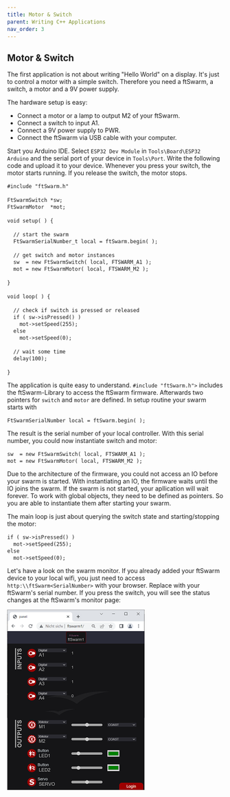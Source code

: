 ```yaml
---
title: Motor & Switch
parent: Writing C++ Applications
nav_order: 3
---
```

## Motor & Switch

The first application is not about writing "Hello World" on a display. It's just to control a motor with a simple switch. 
Therefore you need a ftSwarm, a switch, a motor and a 9V power supply.

The hardware setup is easy:

- Connect a motor or a lamp to output M2 of your ftSwarm.
- Connect a switch to input A1.
- Connect a 9V power supply to PWR.
- Connect the ftSwarm via USB cable with your computer.

Start you Arduino IDE. Select `ESP32 Dev Module` in `Tools\Board\ESP32 Arduino` and the serial port of your device in `Tools\Port`.
Write the following code and upload it to your device. Whenever you press your switch, the motor starts running. If you release the switch, the motor stops.

```
#include "ftSwarm.h"

FtSwarmSwitch *sw;
FtSwarmMotor  *mot;

void setup( ) {

  // start the swarm
  FtSwarmSerialNumber_t local = ftSwarm.begin( );
	
  // get switch and motor instances
  sw  = new FtSwarmSwitch( local, FTSWARM_A1 );
  mot = new FtSwarmMotor( local, FTSWARM_M2 );

}

void loop( ) {

  // check if switch is pressed or released
  if ( sw->isPressed() )
    mot->setSpeed(255);
  else
    mot->setSpeed(0);
	
  // wait some time
  delay(100);

}
```

The application is quite easy to understand. `#include "ftSwarm.h">` includes the ftSwarm-Library to access the ftSwarm firmware. 
Afterwards two pointers for `switch` and `motor` are defined. In setup routine your swarm starts with 

```
FtSwarmSerialNumber local = ftSwarm.begin( );
```

The result is the serial number of your local controller. With this serial number, you could now instantiate switch and motor:

```
sw  = new FtSwarmSwitch( local, FTSWARM_A1 );
mot = new FtSwarmMotor( local, FTSWARM_M2 );
```

Due to the architecture of the firmware, you could not access an IO before your swarm is started.
With instantiating an IO, the firmware waits until the IO joins the swarm. If the swarm is not started, your apllication will wait forever. 
To work with global objects, they need to be defined as pointers. So you are able to instantiate them after starting your swarm.

The main loop is just about querying the switch state and starting/stopping the motor:

```
if ( sw->isPressed() )
  mot->setSpeed(255);
else
  mot->setSpeed(0);
```

Let's have a look on the swarm monitor. If you already added your ftSwarm device to your local wifi, you just need to access 
`http:\\ftSwarm<SerialNumber>` with your browser. Replace <SerialNumber> with your ftSwarm's serial number. If you press the switch,
you will see the status changes at the ftSwarm's monitor page:

![Monitoring ftSwarm](../assets/img/ftSwarm_Monitor.png)

